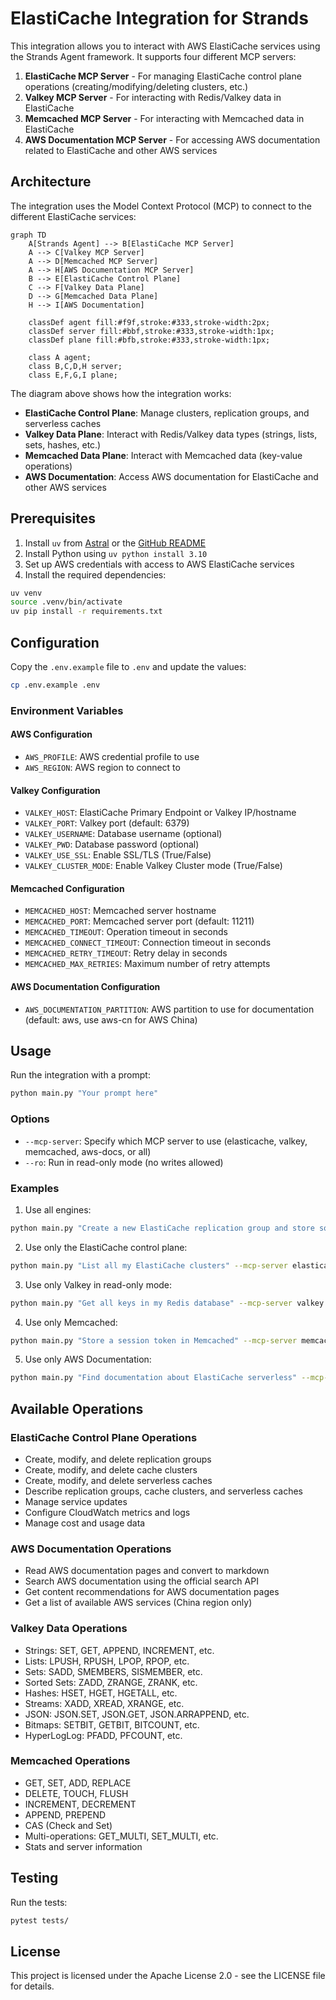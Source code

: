 # ElastiCache Integration for Strands

This integration allows you to interact with AWS ElastiCache services using the Strands Agent framework. It supports four different MCP servers:

1. **ElastiCache MCP Server** - For managing ElastiCache control plane operations (creating/modifying/deleting clusters, etc.)
2. **Valkey MCP Server** - For interacting with Redis/Valkey data in ElastiCache
3. **Memcached MCP Server** - For interacting with Memcached data in ElastiCache
4. **AWS Documentation MCP Server** - For accessing AWS documentation related to ElastiCache and other AWS services

## Architecture

The integration uses the Model Context Protocol (MCP) to connect to the different ElastiCache services:

```mermaid
graph TD
    A[Strands Agent] --> B[ElastiCache MCP Server]
    A --> C[Valkey MCP Server]
    A --> D[Memcached MCP Server]
    A --> H[AWS Documentation MCP Server]
    B --> E[ElastiCache Control Plane]
    C --> F[Valkey Data Plane]
    D --> G[Memcached Data Plane]
    H --> I[AWS Documentation]
    
    classDef agent fill:#f9f,stroke:#333,stroke-width:2px;
    classDef server fill:#bbf,stroke:#333,stroke-width:1px;
    classDef plane fill:#bfb,stroke:#333,stroke-width:1px;
    
    class A agent;
    class B,C,D,H server;
    class E,F,G,I plane;
```

The diagram above shows how the integration works:

- **ElastiCache Control Plane**: Manage clusters, replication groups, and serverless caches
- **Valkey Data Plane**: Interact with Redis/Valkey data types (strings, lists, sets, hashes, etc.)
- **Memcached Data Plane**: Interact with Memcached data (key-value operations)
- **AWS Documentation**: Access AWS documentation for ElastiCache and other AWS services

## Prerequisites

1. Install `uv` from [Astral](https://docs.astral.sh/uv/getting-started/installation/) or the [GitHub README](https://github.com/astral-sh/uv#installation)
2. Install Python using `uv python install 3.10`
3. Set up AWS credentials with access to AWS ElastiCache services
4. Install the required dependencies:

```bash
uv venv
source .venv/bin/activate
uv pip install -r requirements.txt
```

## Configuration

Copy the `.env.example` file to `.env` and update the values:

```bash
cp .env.example .env
```

### Environment Variables

#### AWS Configuration
- `AWS_PROFILE`: AWS credential profile to use
- `AWS_REGION`: AWS region to connect to

#### Valkey Configuration
- `VALKEY_HOST`: ElastiCache Primary Endpoint or Valkey IP/hostname
- `VALKEY_PORT`: Valkey port (default: 6379)
- `VALKEY_USERNAME`: Database username (optional)
- `VALKEY_PWD`: Database password (optional)
- `VALKEY_USE_SSL`: Enable SSL/TLS (True/False)
- `VALKEY_CLUSTER_MODE`: Enable Valkey Cluster mode (True/False)

#### Memcached Configuration
- `MEMCACHED_HOST`: Memcached server hostname
- `MEMCACHED_PORT`: Memcached server port (default: 11211)
- `MEMCACHED_TIMEOUT`: Operation timeout in seconds
- `MEMCACHED_CONNECT_TIMEOUT`: Connection timeout in seconds
- `MEMCACHED_RETRY_TIMEOUT`: Retry delay in seconds
- `MEMCACHED_MAX_RETRIES`: Maximum number of retry attempts

#### AWS Documentation Configuration
- `AWS_DOCUMENTATION_PARTITION`: AWS partition to use for documentation (default: aws, use aws-cn for AWS China)

## Usage

Run the integration with a prompt:

```bash
python main.py "Your prompt here"
```

### Options

- `--mcp-server`: Specify which MCP server to use (elasticache, valkey, memcached, aws-docs, or all)
- `--ro`: Run in read-only mode (no writes allowed)

### Examples

1. Use all engines:
```bash
python main.py "Create a new ElastiCache replication group and store some data in it"
```

2. Use only the ElastiCache control plane:
```bash
python main.py "List all my ElastiCache clusters" --mcp-server elasticache
```

3. Use only Valkey in read-only mode:
```bash
python main.py "Get all keys in my Redis database" --mcp-server valkey --ro
```

4. Use only Memcached:
```bash
python main.py "Store a session token in Memcached" --mcp-server memcached
```

5. Use only AWS Documentation:
```bash
python main.py "Find documentation about ElastiCache serverless" --mcp-server aws-docs
```

## Available Operations

### ElastiCache Control Plane Operations

- Create, modify, and delete replication groups
- Create, modify, and delete cache clusters
- Create, modify, and delete serverless caches
- Describe replication groups, cache clusters, and serverless caches
- Manage service updates
- Configure CloudWatch metrics and logs
- Manage cost and usage data

### AWS Documentation Operations

- Read AWS documentation pages and convert to markdown
- Search AWS documentation using the official search API
- Get content recommendations for AWS documentation pages
- Get a list of available AWS services (China region only)

### Valkey Data Operations

- Strings: SET, GET, APPEND, INCREMENT, etc.
- Lists: LPUSH, RPUSH, LPOP, RPOP, etc.
- Sets: SADD, SMEMBERS, SISMEMBER, etc.
- Sorted Sets: ZADD, ZRANGE, ZRANK, etc.
- Hashes: HSET, HGET, HGETALL, etc.
- Streams: XADD, XREAD, XRANGE, etc.
- JSON: JSON.SET, JSON.GET, JSON.ARRAPPEND, etc.
- Bitmaps: SETBIT, GETBIT, BITCOUNT, etc.
- HyperLogLog: PFADD, PFCOUNT, etc.

### Memcached Operations

- GET, SET, ADD, REPLACE
- DELETE, TOUCH, FLUSH
- INCREMENT, DECREMENT
- APPEND, PREPEND
- CAS (Check and Set)
- Multi-operations: GET_MULTI, SET_MULTI, etc.
- Stats and server information

## Testing

Run the tests:

```bash
pytest tests/
```

## License

This project is licensed under the Apache License 2.0 - see the LICENSE file for details.
